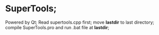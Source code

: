 # SuperTools;
Powered by Qt;
Read supertools.cpp first;
move __lastdir__ to last directory;
compile SuperTools.pro and run .bat file at __lastdir__;
